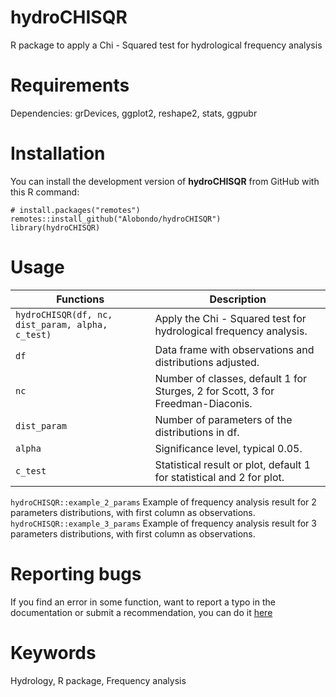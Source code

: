 # hydroCHISQR
R package to apply a Chi - Squared test for hydrological frequency analysis

# Requirements
Dependencies:
  grDevices, ggplot2, reshape2, stats, ggpubr

# Installation
You can install the development version of **hydroCHISQR** from GitHub with this R command:
```
# install.packages("remotes")
remotes::install_github("Alobondo/hydroCHISQR")
library(hydroCHISQR)
```

# Usage
Functions | Description |
--- | --- |
```hydroCHISQR(df, nc, dist_param, alpha, c_test)``` | Apply the Chi - Squared test for hydrological frequency analysis. |
```df``` | Data frame with observations and distributions adjusted. |
```nc``` | Number of classes, default 1 for Sturges, 2 for Scott, 3 for Freedman-Diaconis. |
```dist_param``` | Number of parameters of the distributions in df. |
```alpha``` | Significance level, typical 0.05. |
```c_test``` | Statistical result or plot, default 1 for statistical and 2 for plot. |

```hydroCHISQR::example_2_params``` Example of frequency analysis result for 2 parameters distributions, with first column as observations.
```hydroCHISQR::example_3_params``` Example of frequency analysis result for 3 parameters distributions, with first column as observations.

# Reporting bugs
If you find an error in some function, want to report a typo in the documentation or submit a recommendation, you can do it [here](https://github.com/Alobondo/hydroCHISQR/issues)

# Keywords
Hydrology, R package, Frequency analysis
